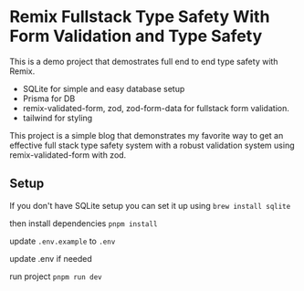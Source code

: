 # Remix Fullstack Type Safety With Form Validation and Type Safety

This is a demo project that demostrates full end to end type safety with Remix.

- SQLite for simple and easy database setup
- Prisma for DB 
- remix-validated-form, zod, zod-form-data for fullstack form validation.
- tailwind for styling


This project is a simple blog that demonstrates my favorite way to get an effective full stack type safety system
with a robust validation system using remix-validated-form with zod.



## Setup
If you don't have SQLite setup you can set it up using
`brew install sqlite`

then install dependencies
`pnpm install`

update `.env.example` to `.env`

update .env if needed

run project
`pnpm run dev`
